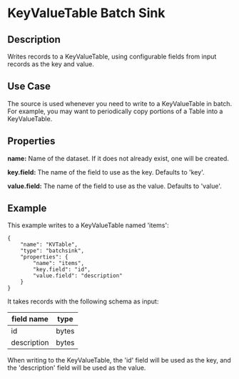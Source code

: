 # KeyValueTable Batch Sink


Description
-----------
Writes records to a KeyValueTable, using configurable fields from input records as the
key and value.

Use Case
--------
The source is used whenever you need to write to a KeyValueTable in batch. For example,
you may want to periodically copy portions of a Table into a KeyValueTable.

Properties
----------
**name:** Name of the dataset. If it does not already exist, one will be created.

**key.field:** The name of the field to use as the key. Defaults to 'key'.

**value.field:** The name of the field to use as the value. Defaults to 'value'.

Example
-------
This example writes to a KeyValueTable named 'items':

    {
        "name": "KVTable",
        "type": "batchsink",
        "properties": {
            "name": "items",
            "key.field": "id",
            "value.field": "description"
        }
    }

It takes records with the following schema as input:

| field name     | type                |
| -------------- | ------------------- |
| id             | bytes               |
| description    | bytes               |

When writing to the KeyValueTable, the 'id' field will be used as the key,
and the 'description' field will be used as the value.

